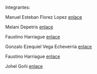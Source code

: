 Integrantes:

Manuel Esteban Florez Lopez [enlace](https://www.linkedin.com/in/manuel14mds/)

Melani Depetris [enlace](https://www.linkedin.com/in/melani-depetris/)

Faustino Harriague [enlace](https://www.linkedin.com/in/faustino-harriague-26532299/)

Gonzalo Ezequiel Vega Echeverría [enlace](https://www.linkedin.com/in/gevegaeche/)

Faustino Harriague [enlace](https://www.linkedin.com/in/faustino-harriague-26532299/)

Johel Goñi [enlace](https://www.linkedin.com/in/jgoni/)
